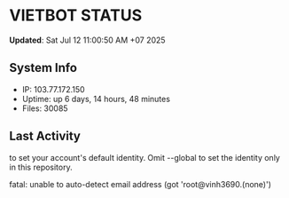 # VIETBOT STATUS
**Updated**: Sat Jul 12 11:00:50 AM +07 2025

## System Info
- IP: 103.77.172.150
- Uptime: up 6 days, 14 hours, 48 minutes
- Files: 30085

## Last Activity

to set your account's default identity.
Omit --global to set the identity only in this repository.

fatal: unable to auto-detect email address (got 'root@vinh3690.(none)')
